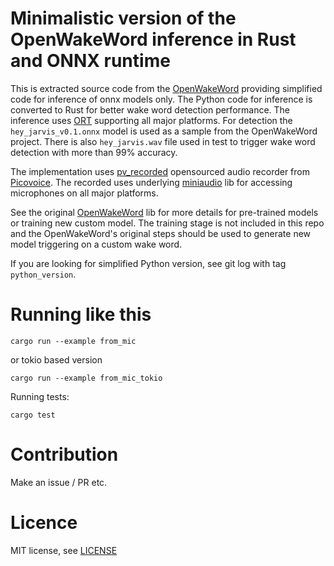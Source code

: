 # Minimalistic version of the OpenWakeWord inference in Rust and ONNX runtime

This is extracted source code from the [OpenWakeWord](https://github.com/dscripka/openWakeWord) 
providing simplified code for inference of onnx models only. The Python code for inference is converted to
Rust for better wake word detection performance. The inference uses [ORT](https://github.com/pykeio/ort)
supporting all major platforms. For detection the `hey_jarvis_v0.1.onnx` model is used as a sample from
the OpenWakeWord project. There is also `hey_jarvis.wav` file used in test to trigger wake word detection with 
more than 99% accuracy.

The implementation uses [pv_recorded](https://github.com/Picovoice/pvrecorder) opensourced audio recorder from
[Picovoice](www.picovoice.com). The recorded uses underlying [miniaudio](https://github.com/mackron/miniaudio) 
lib for accessing microphones on all major platforms. 

See the original [OpenWakeWord](https://github.com/dscripka/openWakeWord) lib for more details for pre-trained models or training new custom model. The
training stage is not included in this repo and the OpenWakeWord's original steps should be used to generate
new model triggering on a custom wake word.

If you are looking for simplified Python version, see git log with tag `python_version`.

# Running like this

    cargo run --example from_mic

or tokio based version

    cargo run --example from_mic_tokio

Running tests:

    cargo test

# Contribution

Make an issue / PR etc.

# Licence

MIT license, see [LICENSE](./LICENSE)

